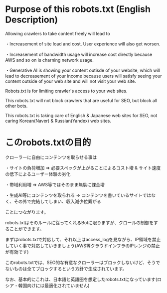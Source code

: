 # Purpose of this robots.txt (English Description)
Allowing crawlers to take content freely will lead to

・Increasement of site load and cost. User experience will also get worsen.

・Increasement of bandwidth usage will increase cost directly because AWS and so on is charning network usage.

・Generative AI is showing your content outisde of your website, which will lead to decreasement of your income because users will satisfy seeing your content outside of your web site and will not visit your web site.

Robots.txt is for limiting crawler's access to your web sites.

This robots.txt will not block crawlers that are useful for SEO, but block all other bots.

This robots.txt is taking care of English & Japanese web sites for SEO, not caring Korean(Naver) & Russian(Yandex) web sites.

# このrobots.txtの目的
クローラーに自由にコンテンツを取らせる事は

・サイトの負荷増加 => 必要スペックが上がることによるコスト増 & サイト速度の低下によるユーザー体験の劣化

・帯域利用増 => AWS等ではそのまま無駄に課金増

・生成AI等にコンテンツを取られる => コンテンツを書いているサイトではなく、その外で完結してしまい、収入減少位繋がる

ことにつながります。


robots.txtはそのルールに従ってくれるBotに限りますが、クロールの制御をすることができます。

まずはrobots.txtで対応して、それ以上はaccess_logを見ながら、IP領域を禁止していく事で対応していきましょう(AWS等クラウドインフラのIPレンジの禁止が有効です)

このrobots.txtでは、SEO的な有意なクローラーはブロックしないけど、そうでないものは全てブロックするという方針で生成されています。

なお、基本的にこれは、日本語と英語圏を想定したrobots.txtになっています(ロシア・韓国向けには最適化されていません)
